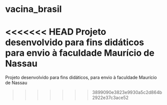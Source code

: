 # vacina_brasil
<<<<<<< HEAD
Projeto desenvolvido para fins didáticos para envio à faculdade Maurício de Nassau
=======
Projeto desenvolvido para fins didáticos, para envio à faculdade Maurício de Nassau
>>>>>>> 3899090e3823e9930a5c2d864b2922e37c3ace52
